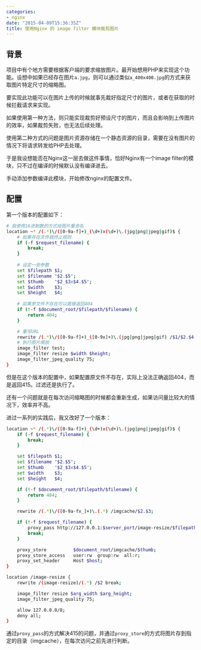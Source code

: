 ```yaml
---
categories:
- nginx
date: "2015-04-09T15:36:35Z"
title: 使用Nginx 的 image filter 模块裁剪图片
---
```


## 背景

项目中有个地方需要根据客户端的要求缩放图片。最开始想用PHP来实现这个功能。设想中如果已经存在图片`a.jpg`，则可以通过类似`a_400x400.jpg`的方式来获取图片特定尺寸的缩略图。

要实现此功能可以在图片上传的时候就事先裁好指定尺寸的图片，或者在获取的时候拦截请求来实现。

如果使用第一种方法，则只能实现裁剪好预设尺寸的图片，而且会影响到上传图片的效率，如果裁剪失败，也无法后续处理。

使用第二种方式的问题是图片资源存储在一个静态资源的目录，需要在没有图片的情况下将请求转发给PHP去处理。

于是我设想能否在Nginx这一层去做这件事情，恰好Nginx有一个image filter的模块，只不过在编译的时候默认没有编译进去。

手动添加参数编译此模块，开始修改nginx的配置文件。

## 配置

第一个版本的配置如下：

``` sh
# 我使用16进制数的方式给图片重命名
location ~* /(.*)\/([0-9a-f]+)_(\d+)x(\d+)\.(jpg|png|jpeg|gif)$ {
    # 如果存在文件就终止规则
    if (-f $request_filename) {
        break;
    }
    
    # 设定一些参数
    set $filepath $1;
    set $filename "$2.$5";
    set $thumb    "$2_$3x$4.$5";
    set $width    $3;
    set $height   $4;
    
    # 如果原文件不存在可以直接返回404
    if (!-f $document_root/$filepath/$filename) {
        return 404;
    }

    # 重写URL
    rewrite /(.*)\/([0-9a-f]+)_([0-9x]+)\.(jpg|png|jpeg|gif) /$1/$2.$4 break;
    # 执行图片缩放
    image_filter test;
    image_filter resize $width $height;
    image_filter_jpeg_quality 75;
}
```

但是在这个版本的配置中，如果配置原文件不存在，实际上没法正确返回404，而是返回415。过滤还是执行了。

还有一个问题就是在每次访问缩略图的时候都会重新生成，如果访问量比较大的情况下，效率并不高。

进过一系列的实践后，我又改好了一个版本：

``` sh
location ~* /(.*)\/([0-9a-f]+)_(\d+)x(\d+)\.(jpg|png|jpeg|gif)$ {
    if (-f $request_filename) {
        break;
    }

    set $filepath $1;
    set $filename "$2.$5";
    set $thumb    "$2_$3x$4.$5";
    set $width    $3;
    set $height   $4;

    if (!-f $document_root/$filepath/$filename) {
        return 404;
    }

    rewrite /(.*)\/([0-9a-fx_]+)\.(.*) /imgcache/$2.$3;

    if (!-f $request_filename) {
        proxy_pass http://127.0.0.1:$server_port/image-resize/$filepath/$filename?width=$width&height=$height;
        break;
    }

    proxy_store          $document_root/imgcache/$thumb;
    proxy_store_access   user:rw  group:rw  all:r;
    proxy_set_header     Host $host;
}

location /image-resize {
    rewrite /(image-resize)/(.*) /$2 break;

    image_filter resize $arg_width $arg_height;
    image_filter_jpeg_quality 75;

    allow 127.0.0.0/8;
    deny all;
}
```

通过`proxy_pass`的方式解决415的问题，并通过`proxy_store`的方式将图片存到指定的目录（imgcache），在每次访问之前先进行判断。
